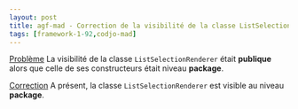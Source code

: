 ```yaml
---
layout: post
title: agf-mad - Correction de la visibilité de la classe ListSelectionRenderer
tags: [framework-1-92,codjo-mad]
---
```

<u>Problème</u>
La visibilité de la classe ```ListSelectionRenderer``` était **publique** alors que celle de ses constructeurs était niveau **package**.

<u>Correction</u>
A présent, la classe ```ListSelectionRenderer``` est visible au niveau **package**.